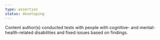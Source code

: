 ```yaml
---
type: assertion
status: developing
---
```


Content author(s) conducted tests with people with cognitive- and mental-health-related disabilities and fixed issues based on findings.

